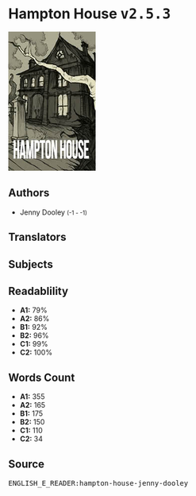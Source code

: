 # Hampton House <kbd>v2.5.3</kbd>

![](./cover.medium.jpg "")

## Authors


 - Jenny Dooley <small>(-1 - -1)</small>

## Translators



## Subjects



## Readablility


 - **A1:** 79%
 - **A2:** 86%
 - **B1:** 92%
 - **B2:** 96%
 - **C1:** 99%
 - **C2:** 100%

## Words Count


 - **A1:** 355
 - **A2:** 165
 - **B1:** 175
 - **B2:** 150
 - **C1:** 110
 - **C2:** 34

## Source


<kbd>ENGLISH_E_READER:hampton-house-jenny-dooley</kbd>
